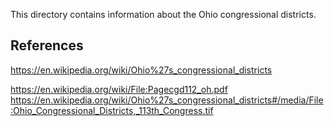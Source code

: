 This directory contains information about the Ohio congressional districts.

## References

https://en.wikipedia.org/wiki/Ohio%27s_congressional_districts

https://en.wikipedia.org/wiki/File:Pagecgd112_oh.pdf
https://en.wikipedia.org/wiki/Ohio%27s_congressional_districts#/media/File:Ohio_Congressional_Districts,_113th_Congress.tif
